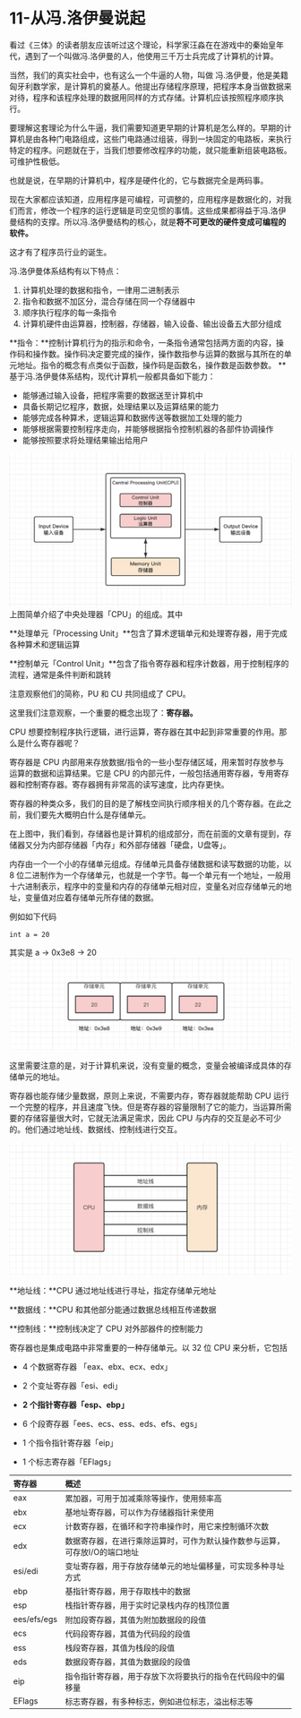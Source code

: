 # 11-从冯.洛伊曼说起

看过《三体》的读者朋友应该听过这个理论，科学家汪淼在在游戏中的秦始皇年代，遇到了一个叫做冯.洛伊曼的人，他使用三千万士兵完成了计算机的计算。

当然，我们的真实社会中，也有这么一个牛逼的人物，叫做 冯.洛伊曼，他是美籍匈牙利数学家，是计算机的奠基人。他提出存储程序原理，把程序本身当做数据来对待，程序和该程序处理的数据用同样的方式存储。计算机应该按照程序顺序执行。

要理解这套理论为什么牛逼，我们需要知道更早期的计算机是怎么样的。早期的计算机是由各种门电路组成，这些门电路通过组装，得到一块固定的电路板，来执行特定的程序。问题就在于，当我们想要修改程序的功能，就只能重新组装电路板。可维护性极低。

也就是说，在早期的计算机中，程序是硬件化的，它与数据完全是两码事。

现在大家都应该知道，应用程序是可编程，可调整的，应用程序是数据化的，对我们而言，修改一个程序的运行逻辑是司空见惯的事情。这些成果都得益于冯.洛伊曼结构的支撑。所以冯.洛伊曼结构的核心，就是**将不可更改的硬件变成可编程的软件。**

这才有了程序员行业的诞生。

冯.洛伊曼体系结构有以下特点：

1. 计算机处理的数据和指令，一律用二进制表示
2. 指令和数据不加区分，混合存储在同一个存储器中
3. 顺序执行程序的每一条指令
4. 计算机硬件由运算器，控制器，存储器，输入设备、输出设备五大部分组成

**指令：**控制计算机行为的指示和命令，一条指令通常包括两方面的内容，操作码和操作数。操作码决定要完成的操作，操作数指参与运算的数据与其所在的单元地址。指令的概念有点类似于函数，操作码是函数名，操作数是函数参数。 ** 基于冯.洛伊曼体系结构，现代计算机一般都具备如下能力：

- 能够通过输入设备，把程序需要的数据送至计算机中
- 具备长期记忆程序，数据，处理结果以及运算结果的能力
- 能够完成各种算术，逻辑运算和数据传送等数据加工处理的能力
- 能够根据需要控制程序走向，并能够根据指令控制机器的各部件协调操作
- 能够按照要求将处理结果输出给用户

![img](./assets/1-20240301092414920.png)上图简单介绍了中央处理器「CPU」的组成。其中

**处理单元「Processing Unit」**包含了算术逻辑单元和处理寄存器，用于完成各种算术和逻辑运算

**控制单元「Control Unit」**包含了指令寄存器和程序计数器，用于控制程序的流程，通常是条件判断和跳转

注意观察他们的简称，PU 和 CU 共同组成了 CPU。

这里我们注意观察，一个重要的概念出现了：**寄存器。**

CPU 想要控制程序执行逻辑，进行运算，寄存器在其中起到非常重要的作用。那么是什么寄存器呢？

寄存器是 CPU 内部用来存放数据/指令的一些小型存储区域，用来暂时存放参与运算的数据和运算结果。它是 CPU 的内部元件，一般包括通用寄存器，专用寄存器和控制寄存器。寄存器拥有非常高的读写速度，比内存更快。

寄存器的种类众多，我们的目的是了解栈空间执行顺序相关的几个寄存器。在此之前，我们要先大概明白什么是存储单元。

在上图中，我们看到，存储器也是计算机的组成部分，而在前面的文章有提到，存储器又分为内部存储器「内存」和外部存储器「硬盘，U盘等」。

内存由一个一个小的存储单元组成。存储单元具备存储数据和读写数据的功能，以 8 位二进制作为一个存储单元，也就是一个字节。每一个单元有一个地址，一般用十六进制表示，程序中的变量和内存的存储单元相对应，变量名对应存储单元的地址，变量值对应着存储单元所存储的数据。

例如如下代码

```
int a = 20
```

其实是 a -> 0x3e8 -> 20![image.png](./assets/1-20240301092414902.png)

这里需要注意的是，对于计算机来说，没有变量的概念，变量会被编译成具体的存储单元的地址。

寄存器也能存储少量数据，原则上来说，不需要内存，寄存器就能帮助 CPU 运行一个完整的程序，并且速度飞快。但是寄存器的容量限制了它的能力，当运算所需要的存储容量很大时，它就无法满足需求，因此 CPU 与内存的交互是必不可少的。他们通过地址线、数据线、控制线进行交互。

![img](./assets/1-20240301092414918.png)

**地址线：**CPU 通过地址线进行寻址，指定存储单元地址

**数据线：**CPU 和其他部分能通过数据总线相互传递数据

**控制线：**控制线决定了 CPU 对外部器件的控制能力

寄存器也是集成电路中非常重要的一种存储单元。以 32 位 CPU 来分析，它包括

- 4 个数据寄存器 「eax、ebx、ecx、edx」

- 2 个变址寄存器「esi、edi」

- **2 个指针寄存器「esp、ebp」**

- 6 个段寄存器「ees、ecs、ess、eds、efs、egs」

- 1 个指令指针寄存器「eip」

- 1 个标志寄存器「EFlags」

  

| **寄存器**  | **概述**                                                     |
| :---------- | :----------------------------------------------------------- |
| eax         | 累加器，可用于加减乘除等操作，使用频率高                     |
| ebx         | 基地址寄存器，可以作为存储器指针来使用                       |
| ecx         | 计数寄存器，在循环和字符串操作时，用它来控制循环次数         |
| edx         | 数据寄存器，在进行乘除运算时，可作为默认操作数参与运算，可存放I/O的端口地址 |
| esi/edi     | 变址寄存器，用于存放存储单元的地址偏移量，可实现多种寻址方式 |
| ebp         | 基指针寄存器，用于存取栈中的数据                             |
| esp         | 栈指针寄存器，用于实时记录栈内存的栈顶位置                   |
| ees/efs/egs | 附加段寄存器，其值为附加数据段的段值                         |
| ecs         | 代码段寄存器，其值为代码段的段值                             |
| ess         | 栈段寄存器，其值为栈段的段值                                 |
| eds         | 数据段寄存器，其值为数据段的段值                             |
| eip         | 指令指针寄存器，用于存放下次将要执行的指令在代码段中的偏移量 |
| EFlags      | 标志寄存器，有多种标志，例如进位标志，溢出标志等             |